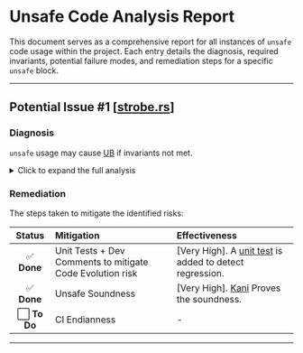 # Unsafe Code Analysis Report

This document serves as a comprehensive report for all instances of `unsafe` code usage within the project. Each entry details the diagnosis, required invariants, potential failure modes, and remediation steps for a specific `unsafe` block.

---

## Potential Issue #1 [[strobe.rs](../../src/crypto/proofs/strobe.rs#38)]

### Diagnosis
`unsafe` usage may cause [UB](https://doc.rust-lang.org/reference/behavior-considered-undefined.html) if invariants not met.

<details>
<summary>Click to expand the full analysis</summary>

#### The `unsafe` block

```rust
fn transmute_state(st: &mut AlignedKeccakState) -> &mut [u64; 25] {
    unsafe { &mut *(st as *mut AlignedKeccakState as *mut [u64; 25]) }
}
```

#### Purpose
This function casts a mutable reference to `AlignedKeccakState` (a 200-byte array with 8-byte alignment) into a mutable reference to a `[u64; 25]` array. This is a **performance optimization** to allow the Keccak permutation function to operate on 64-bit words directly, **avoiding memory copies**.

#### Required Invariants

List of conditions that **must** be met for this `unsafe` operation to be sound. 
1.  **Size Equality**: `sizeof(AlignedKeccakState)` must equal `sizeof([u64; 25])`. (200 bytes).
2.  **Alignment**: `alignof(AlignedKeccakState)` must be at least `alignof(u64)`, which is 8. The `#[repr(align(8))]` attribute on `AlignedKeccakState` correctly enforces this.
3.  **Endianness**: The target executing the code must be little-endian (e.g x86_64, etc)

### Potential Failure Modes

How these invariants could be violated, leading to Undefined Behavior or incorrect results:
1.  **Code Evolution**: If a future modification changes the size or alignment of `AlignedKeccakState` without updating this `unsafe` block, it will cause Undefined Behavior.
2.  **Endianness**: This is the most critical risk. The cast reinterprets bytes as `u64` words based on the **native endianness** of the CPU. The Keccak standard requires a **little-endian** interpretation. This code will produce incorrect results on big-endian architectures, breaking cryptographic correctness and interoperability.

</details>

### Remediation

The steps taken to mitigate the identified risks:

| Status | Mitigation | Effectiveness |
| :---: | :--- | :--- |
| ✅ **Done** | Unit Tests + Dev Comments to mitigate Code Evolution risk  | [Very High]. A [unit test](../../src/crypto/proofs/strobe.rs#L205) is added to detect regression. |
| ✅ **Done** |Unsafe Soundness | [Very High]. [Kani](../../src/crypto/proofs/strobe_kani.rs) Proves the soundness. |
| ⬜️ **To Do** | CI Endianness | - |

---
